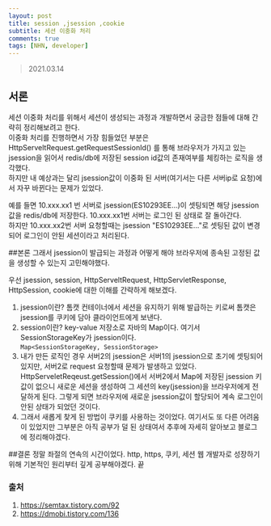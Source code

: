 ```yaml
---
layout: post
title: session ,jsession ,cookie
subtitle: 세션 이중화 처리
comments: true
tags: [NHN, developer]
---
```


> 2021.03.14

## 서론
세션 이중화 처리를 위해서 세션이 생성되는 과정과 개발하면서 궁금한 점들에 대해 간략히 정리해보려고 한다.<br>
이중화 처리를 진행하면서 가장 힘들었던 부분은 HttpServeltRequest.getRequestSessionId() 를 통해 브라우저가 가지고 있는 jsession을
읽어서 redis/db에 저장된 session id값의 존재여부를 체킹하는 로직을 생각했다.<br>
하지만 내 예상과는 달리 jsession값이 이중화 된 서버(여기서는 다른 서버ip로 요청)에서 자꾸 바뀐다는 문제가 있었다.<br>

예를 들면 10.xxx.xx1 번 서버로 jsession(ES10293EE...)이 셋팅되면 해당 jsession 값을 redis/db에 저장한다. 10.xxx.xx1번 서버는 로그인 된 상태로 잘 돌아간다.<br>
하지만 10.xxx.xx2번 서버 요청할때는 jsession "ES10293EE..."로 셋팅된 값이 변경되어 로그인이 안된 세션이라고 처리된다.<br>

##본론
그래서 jsession이 발급되는 과정과 어떻게 해야 브라우저에 종속된 고정된 값을 생성할 수 있는지 고민해야했다.<br>

우선 jsession, session, HttpServeltRequest, HttpServletResponse, HttpSession, cookie에 대한 이해를 간략하게 해보겠다.

1. jsession이란? 톰캣 컨테이너에서 세션을 유지하기 위해 발급하는 키로써 톰캣은 jsession를 쿠키에 담아 클라이언트에게 보낸다.<br>
2. session이란? key-value 저장소로 자바의 Map이다. 여기서 SessionStorageKey가 jsession이다.<br>
``
  Map<SessionStorageKey, SessionStorage>
``
3. 내가 만든 로직인 경우 서버2의 jsession은 서버1의 jsession으로 초기에 셋팅되어있지만, 서버2로 request 요청할때 문제가 발생하고 있었다.
HttpServeletReqeust.getSession()에서 서버2에서 Map에 저장된 jsession 키 값이 없으니 새로운 세션을 생성하여 그 세션의 key(jsession)을 브라우저에게 전달하게 된다. 그렇게 되면 브라우저에 새로운 jsession값이 할당되어 계속 로그인이 안된 상태가 되었던 것이다.
4. 그래서 새롭게 찾게 된 방법이 쿠키를 사용하는 것이었다. 여기서도 또 다른 어려움이 있었지만 그부분은 아직 공부가 덜 된 상태여서 추후에 자세히 알아보고 블로그에 정리해야겠다.

##결론
정말 좌절의 연속의 시간이었다. http, https, 쿠키, 세션 웹 개발자로 성장하기 위해 기본적인 원리부터 깊게 공부해야겠다. 끝

### 출처
1. https://semtax.tistory.com/92
2. https://dmobi.tistory.com/136
